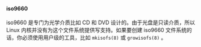 #### iso9660

iso9660 是专门为光学介质比如 CD 和 DVD 设计的。由于光盘是只读介质，所以 Linux 内核并没有为这个文件系统提供写支持。如果要创建 iso9660 文件系统的话，你必须使用用户级的工具，比如 `mkisofs(8)` 或 `growisofs(8)` 。
